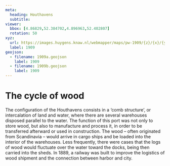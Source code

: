 ```yaml
---
meta:
  heading: Houthavens
  subtitle: 
viewer:
  bbox: [4.86829,52.384702,4.896963,52.402807]
  rotation: 50
xyz:
  url: https://images.huygens.knaw.nl/webmapper/maps/pw-1909/{z}/{x}/{y}.png
  label: 1909
geojson:
  - filename: 1909a.geojson
    label: 1909
  - filename: 1909b.geojson
    label: 1909
---
```

# The cycle of wood
The configuration of the Houthavens consists in a ‘comb structure’, or intercalation of land and water, where there are several warehouses disposed parallel to the water. The function of this port was not only to store wood, but also to manufacture and process it, in order to be transferred afterward or used in construction. The wood – often originated from Scandinavia – would arrive in cargo ships and be loaded into the interior of the warehouses. Less frequently, there were cases that the logs of wood would fluctuate over the water toward the docks, being then carried into the sheds. In 1889, a railway was built to improve the logistics of wood shipment and the connection between harbor and city. 

